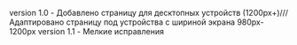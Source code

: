 version 1.0 - Добавлено страницу для десктопных устройств (1200px+)///
              Адаптировано страницу под устройства с шириной экрана 980px-1200px
version 1.1 - Мелкие исправления
